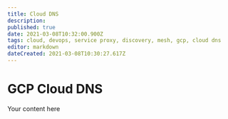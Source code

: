 ```yaml
---
title: Cloud DNS
description: 
published: true
date: 2021-03-08T10:32:00.900Z
tags: cloud, devops, service proxy, discovery, mesh, gcp, cloud dns
editor: markdown
dateCreated: 2021-03-08T10:30:27.617Z
---
```


# GCP Cloud DNS
Your content here